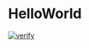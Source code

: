 HelloWorld
==========

[![verify](https://github.com/nise-nabe/gradle-helloworld/actions/workflows/main.yml/badge.svg)](https://github.com/nise-nabe/gradle-helloworld/actions/workflows/main.yml)
